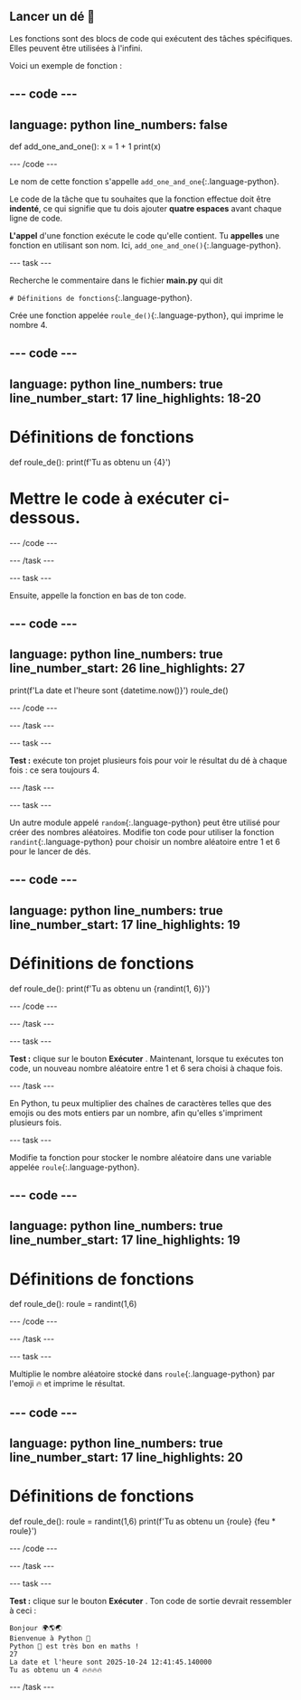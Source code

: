 ## Lancer un dé 🎲

Les fonctions sont des blocs de code qui exécutent des tâches spécifiques. Elles peuvent être utilisées à l'infini.

Voici un exemple de fonction :

--- code ---
---
language: python
line_numbers: false
---
def add_one_and_one():
    x = 1 + 1
    print(x)

--- /code ---

Le nom de cette fonction s'appelle `add_one_and_one`{:.language-python}.

Le code de la tâche que tu souhaites que la fonction effectue doit être **indenté**, ce qui signifie que tu dois ajouter **quatre espaces** avant chaque ligne de code.

**L'appel** d'une fonction exécute le code qu'elle contient. Tu **appelles** une fonction en utilisant son nom. Ici, `add_one_and_one()`{:.language-python}.


--- task ---

Recherche le commentaire dans le fichier **main.py** qui dit

`# Définitions de fonctions`{:.language-python}.

Crée une fonction appelée `roule_de()`{:.language-python}, qui imprime le nombre 4.

--- code ---
---
language: python
line_numbers: true
line_number_start: 17
line_highlights: 18-20
---
# Définitions de fonctions        
def roule_de():
    print(f'Tu as obtenu un {4}')
    
# Mettre le code à exécuter ci-dessous.

--- /code ---

--- /task ---

--- task ---

Ensuite, appelle la fonction en bas de ton code.

--- code ---
---
language: python
line_numbers: true
line_number_start: 26
line_highlights: 27
---
print(f'La date et l\'heure sont {datetime.now()}')
roule_de()

--- /code ---

--- /task ---

--- task ---

**Test :** exécute ton projet plusieurs fois pour voir le résultat du dé à chaque fois : ce sera toujours 4.

--- /task ---

--- task ---

Un autre module appelé `random`{:.language-python} peut être utilisé pour créer des nombres aléatoires. Modifie ton code pour utiliser la fonction `randint`{:.language-python} pour choisir un nombre aléatoire entre 1 et 6 pour le lancer de dés.

--- code ---
---
language: python
line_numbers: true
line_number_start: 17
line_highlights: 19
---
# Définitions de fonctions 
def roule_de():
    print(f'Tu as obtenu un {randint(1, 6)}')

--- /code ---

--- /task ---

--- task ---

**Test :** clique sur le bouton **Exécuter** . Maintenant, lorsque tu exécutes ton code, un nouveau nombre aléatoire entre 1 et 6 sera choisi à chaque fois.

--- /task ---

En Python, tu peux multiplier des chaînes de caractères telles que des emojis ou des mots entiers par un nombre, afin qu'elles s'impriment plusieurs fois.

--- task ---

Modifie ta fonction pour stocker le nombre aléatoire dans une variable appelée `roule`{:.language-python}.

--- code ---
---
language: python
line_numbers: true
line_number_start: 17
line_highlights: 19
---
# Définitions de fonctions        
def roule_de():
    roule = randint(1,6)

--- /code ---

--- /task ---

--- task ---

Multiplie le nombre aléatoire stocké dans `roule`{:.language-python} par l'emoji 🔥 et imprime le résultat.

--- code ---
---
language: python
line_numbers: true
line_number_start: 17
line_highlights: 20
---
# Définitions de fonctions        
def roule_de():
    roule = randint(1,6)
    print(f'Tu as obtenu un {roule} {feu * roule}')

--- /code ---

--- /task ---

--- task ---

**Test :** clique sur le bouton **Exécuter** . Ton code de sortie devrait ressembler à ceci :

```
Bonjour 🌍🌎🌏
Bienvenue à Python 🐍
Python 🐍 est très bon en maths !
27
La date et l'heure sont 2025-10-24 12:41:45.140000
Tu as obtenu un 4 🔥🔥🔥🔥
```

--- /task ---